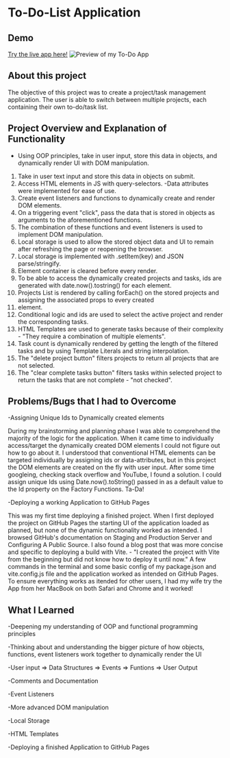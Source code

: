 # To-Do-List Application

## Demo
[Try the live app here!](https://brendonthedev.github.io/to-do-list/)
![Preview of my To-Do App](../to-do-list/public/to-doPreview.png)

## About this project
The objective of this project was to create a project/task management application. The user is able to switch between multiple projects,
each containing their own to-do/task list. 

## Project Overview and Explanation of Functionality

- Using OOP principles, take in user input, store this data in objects, and dynamically render UI with DOM manipulation. 

1. Take in user text input and store this data in objects on submit.
2. Access HTML elements in JS with query-selectors. -Data attributes were implemented for ease of use.
3. Create event listeners and functions to dynamically create and render DOM elements.
4. On a triggering event "click", pass the data that is stored in objects as arguments to the aforementioned functions.
5. The combination of these functions and event listeners is used to implement DOM manipulation.
6. Local storage is used to allow the stored object data and UI to remain after refreshing the page or reopening the browser.
7. Local storage is implemented with .setItem(key) and JSON parse/stringify.
8. Element container is cleared before every render.
9. To be able to access the dynamically created projects and tasks, ids are generated with date.now().tostring() for each element. 
10. Projects List is rendered by calling forEach() on the stored projects and assigning the associated props to every created <li> element.
11. Conditional logic and ids are used to select the active project and render the corresponding tasks.
12. HTML Templates are used to generate tasks because of their complexity - "They require a combination of multiple elements".
13. Task count is dynamically rendered by getting the length of the filtered tasks and by using Template Literals and string interpolation.
14. The "delete project button" filters projects to return all projects that are not selected.
15. The "clear complete tasks button" filters tasks within selected project to return the tasks that are not complete - "not checked".

## Problems/Bugs that I had to Overcome

-Assigning Unique Ids to Dynamically created elements

During my brainstorming and planning phase I was able to comprehend the majority of the logic for the application. When it came time to individually access/target the dynamically created DOM elements
I could not figure out how to go about it. 
I understood that conventional HTML elements can be targeted individually by assigning ids or data-attributes, but in this project the DOM elements are created on the fly with user input. 
After some time googleing, checking stack overflow and YouTube, I found a solution. 
I could assign unique Ids using Date.now().toString() passed in as a default value to the Id property on the Factory Functions. Ta-Da!

-Deploying a working Application to GitHub Pages

This was my first time deploying a finished project. 
When I first deployed the project on GitHub Pages the starting UI of the application loaded as planned, but none of the dynamic functionality worked as intended. 
I browsed GitHub's documentation on Staging and Production Server and Configuring A Public Source.
I also  found a blog post that was more concise and specific to deploying a build with Vite. - "I created the project with Vite from the beginning but did not know how to deploy it until now."
A few commands in the terminal and some basic config of my package.json and vite.config.js file and the application worked as intended on GitHub Pages. 
To ensure everything works as itended for other users, I had my wife try the App from her MacBook on both Safari and Chrome and it worked!

## What I Learned

-Deepening my understanding of OOP and functional programming principles 

-Thinking about and understanding the bigger picture of how objects, functions, event listeners work together to dynamically render the UI

-User input => Data Structures =>  Events => Funtions => User Output

-Comments and Documentation

-Event Listeners

-More advanced DOM manipulation

-Local Storage

-HTML Templates

-Deploying a finished Application to GitHub Pages

